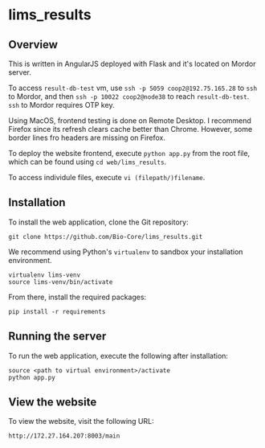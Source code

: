 # lims_results

## Overview

This is written in AngularJS deployed with Flask and it's located on Mordor server. 

To access ``result-db-test`` vm, use ``ssh -p 5059 coop2@192.75.165.28`` to ``ssh`` to Mordor, and then ``ssh -p 10022 coop2@node38`` to reach ``result-db-test``. ``ssh`` to Mordor requires OTP key. 

Using MacOS, frontend testing is done on Remote Desktop. I recommend Firefox since its refresh clears cache better than Chrome. However, some border lines fro headers are missing on Firefox. 

To deploy the website frontend, execute ``python app.py`` from the root file, which can be found using ``cd web/lims_results``. 

To access individule files, execute ``vi (filepath/)filename``. 

## Installation
To install the web application, clone the Git repository:
```
git clone https://github.com/Bio-Core/lims_results.git
```

We recommend using Python's ```virtualenv``` to sandbox your installation environment.

```
virtualenv lims-venv
source lims-venv/bin/activate
```

From there, install the required packages:

```
pip install -r requirements
```

## Running the server
To run the web application, execute the following after installation:
```
source <path to virtual environment>/activate
python app.py
```

## View the website
To view the website, visit the following URL:
```
http://172.27.164.207:8003/main
```
